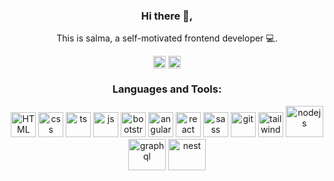 


 <div align="center">
 <h3>Hi there 👋,</h3>
 This is salma, a self-motivated frontend developer &#128187;.
 <p>
  <a href="https://www.linkedin.com/in/salma-yasser-566b7b198/" target="blank"><img align="center" src="https://cdn.jsdelivr.net/npm/simple-icons@3.0.1/icons/linkedin.svg" alt="" height="20" width="20" /></a>
<a href="your link" target="blank"><img align="center" src="https://cdn.jsdelivr.net/npm/simple-icons@3.0.1/icons/instagram.svg" alt="" height="20" width="20" /></a>
 </p>
</div>




 
 <h3 align="center">Languages and Tools:</h3>
<p align="center">
     <img
      src="https://svgrepo.com/show/303205/html-5-logo.svg"
      alt="HTML"
      width="40"
      height="40"
    />
    <img
      src="https://www.vectorlogo.zone/logos/w3_css/w3_css-icon.svg"
      alt="css"
      width="40"
      height="40"
    />
    <img
      src="https://www.vectorlogo.zone/logos/typescriptlang/typescriptlang-icon.svg"
      alt="ts"
      width="40"
      height="40"
    />
    <img
      src="https://www.vectorlogo.zone/logos/javascript/javascript-icon.svg"
      alt="js"
      width="40"
      height="40"
    />
   <img
      src="https://www.vectorlogo.zone/logos/getbootstrap/getbootstrap-icon.svg"
      alt="bootstrap"
      width="40"
      height="40"
    />
   <img
      src="https://www.vectorlogo.zone/logos/angular/angular-icon.svg"
      alt="angular"
      width="40"
      height="40"
    />
    <img
      src="https://www.vectorlogo.zone/logos/reactjs/reactjs-icon.svg"
      alt="react"
      width="40"
      height="40"
    />
    <img
      src="https://www.vectorlogo.zone/logos/sass-lang/sass-lang-icon.svg"
      alt="sass"
      width="40"
      height="40"
    />
    <img
      src="https://www.vectorlogo.zone/logos/git-scm/git-scm-icon.svg"
      alt="git"
      width="40"
      height="40"
    />
     <img
      src="https://www.vectorlogo.zone/logos/tailwindcss/tailwindcss-icon.svg"
      alt="tailwind"
      width="40"
      height="40"
    />
    <img
      src="https://www.vectorlogo.zone/logos/nodejs/nodejs-icon.svg"
      alt="nodejs"
      width="60"
      height="50"
    />
    <img
      src="https://www.vectorlogo.zone/logos/graphql/graphql-icon.svg"
      alt="graphql"
      width="60"
      height="50"
    />
     <img
      src="https://www.vectorlogo.zone/logos/nestjs/nestjs-icon.svg"
      alt="nest"
      width="60"
      height="50"
    />
 
 
</p>

 


